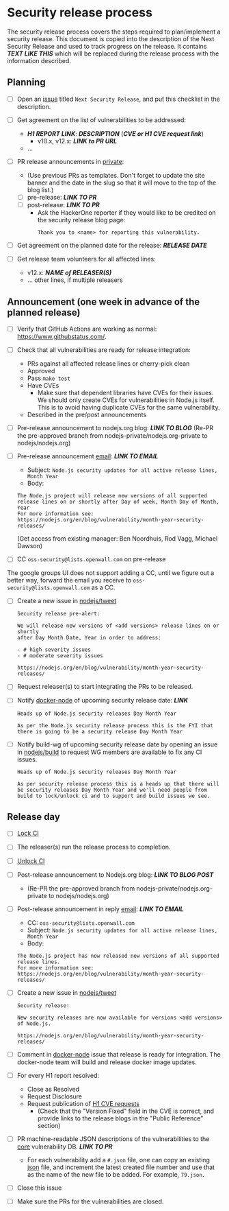 # Security release process

The security release process covers the steps required to plan/implement a
security release. This document is copied into the description of the Next
Security Release and used to track progress on the release. It contains _**TEXT
LIKE THIS**_ which will be replaced during the release process with the
information described.

## Planning

* [ ] Open an [issue](https://github.com/nodejs-private/node-private) titled
  `Next Security Release`, and put this checklist in the description.

* [ ] Get agreement on the list of vulnerabilities to be addressed:
  * _**H1 REPORT LINK**_: _**DESCRIPTION**_ (_**CVE or H1 CVE request link**_)
    * v10.x, v12.x: _**LINK to PR URL**_
  * ...

* [ ] PR release announcements in [private](https://github.com/nodejs-private/nodejs.org-private):
  * (Use previous PRs as templates. Don't forget to update the site banner and
    the date in the slug so that it will move to the top of the blog list.)
  * [ ] pre-release: _**LINK TO PR**_
  * [ ] post-release: _**LINK TO PR**_
    * Ask the HackerOne reporter if they would like to be credited on the
      security release blog page:
      ```text
      Thank you to <name> for reporting this vulnerability.
      ```

* [ ] Get agreement on the planned date for the release: _**RELEASE DATE**_

* [ ] Get release team volunteers for all affected lines:
  * v12.x: _**NAME of RELEASER(S)**_
  * ... other lines, if multiple releasers

## Announcement (one week in advance of the planned release)

* [ ] Verify that GitHub Actions are working as normal: <https://www.githubstatus.com/>.

* [ ] Check that all vulnerabilities are ready for release integration:
  * PRs against all affected release lines or cherry-pick clean
  * Approved
  * Pass `make test`
  * Have CVEs
    * Make sure that dependent libraries have CVEs for their issues. We should
      only create CVEs for vulnerabilities in Node.js itself. This is to avoid
      having duplicate CVEs for the same vulnerability.
  * Described in the pre/post announcements

* [ ] Pre-release announcement to nodejs.org blog: _**LINK TO BLOG**_
  (Re-PR the pre-approved branch from nodejs-private/nodejs.org-private to
  nodejs/nodejs.org)

* [ ] Pre-release announcement [email][]: _**LINK TO EMAIL**_
  * Subject: `Node.js security updates for all active release lines, Month Year`
  * Body:
  ```text
  The Node.js project will release new versions of all supported release lines on or shortly after Day of week, Month Day of Month, Year
  For more information see: https://nodejs.org/en/blog/vulnerability/month-year-security-releases/
  ```
  (Get access from existing manager: Ben Noordhuis, Rod Vagg, Michael Dawson)

* [ ] CC `oss-security@lists.openwall.com` on pre-release

The google groups UI does not support adding a CC, until we figure
out a better way, forward the email you receive to
`oss-security@lists.openwall.com` as a CC.

* [ ] Create a new issue in [nodejs/tweet][]
  ```text
  Security release pre-alert:

  We will release new versions of <add versions> release lines on or shortly
  after Day Month Date, Year in order to address:

  - # high severity issues
  - # moderate severity issues

  https://nodejs.org/en/blog/vulnerability/month-year-security-releases/
  ```

* [ ] Request releaser(s) to start integrating the PRs to be released.

* [ ] Notify [docker-node][] of upcoming security release date: _**LINK**_
  ```text
  Heads up of Node.js security releases Day Month Year

  As per the Node.js security release process this is the FYI that there is going to be a security release Day Month Year
  ```

* [ ] Notify build-wg of upcoming security release date by opening an issue
  in [nodejs/build][] to request WG members are available to fix any CI issues.
  ```text
  Heads up of Node.js security releases Day Month Year

  As per security release process this is a heads up that there will be security releases Day Month Year and we'll need people from build to lock/unlock ci and to support and build issues we see.
  ```

## Release day

* [ ] [Lock CI](https://github.com/nodejs/build/blob/HEAD/doc/jenkins-guide.md#before-the-release)

* [ ] The releaser(s) run the release process to completion.

* [ ] [Unlock CI](https://github.com/nodejs/build/blob/HEAD/doc/jenkins-guide.md#after-the-release)

* [ ] Post-release announcement to Nodejs.org blog: _**LINK TO BLOG POST**_
  * (Re-PR the pre-approved branch from nodejs-private/nodejs.org-private to
    nodejs/nodejs.org)

* [ ] Post-release announcement in reply [email][]: _**LINK TO EMAIL**_
  * CC: `oss-security@lists.openwall.com`
  * Subject: `Node.js security updates for all active release lines, Month Year`
  * Body:
  ```text
  The Node.js project has now released new versions of all supported release lines.
  For more information see: https://nodejs.org/en/blog/vulnerability/month-year-security-releases/
  ```

* [ ] Create a new issue in [nodejs/tweet][]
  ```text
  Security release:

  New security releases are now available for versions <add versions> of Node.js.

  https://nodejs.org/en/blog/vulnerability/month-year-security-releases/
  ```

* [ ] Comment in [docker-node][] issue that release is ready for integration.
  The docker-node team will build and release docker image updates.

* [ ] For every H1 report resolved:
  * Close as Resolved
  * Request Disclosure
  * Request publication of [H1 CVE requests][]
    * (Check that the "Version Fixed" field in the CVE is correct, and provide
      links to the release blogs in the "Public Reference" section)

* [ ] PR machine-readable JSON descriptions of the vulnerabilities to the
  [core](https://github.com/nodejs/security-wg/tree/HEAD/vuln/core)
  vulnerability DB. _**LINK TO PR**_
  * For each vulnerability add a `#.json` file, one can copy an existing
    [json](https://github.com/nodejs/security-wg/blob/0d82062d917cb9ddab88f910559469b2b13812bf/vuln/core/78.json)
    file, and increment the latest created file number and use that as the name
    of the new file to be added. For example, `79.json`.

* [ ] Close this issue

* [ ] Make sure the PRs for the vulnerabilities are closed.

[H1 CVE requests]: https://hackerone.com/nodejs/cve_requests
[docker-node]: https://github.com/nodejs/docker-node/issues
[email]: https://groups.google.com/forum/#!forum/nodejs-sec
[nodejs/build]: https://github.com/nodejs/build/issues
[nodejs/tweet]: https://github.com/nodejs/tweet/issues
